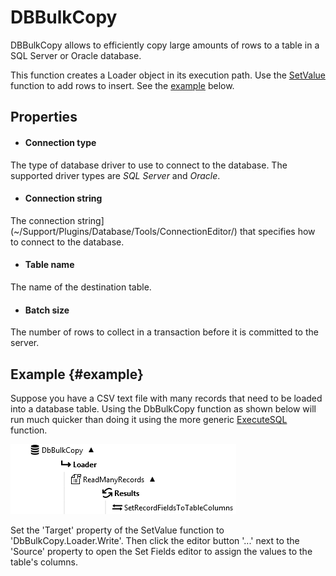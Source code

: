 DBBulkCopy
==========

DBBulkCopy allows to efficiently copy large amounts of rows to a table in a SQL Server or Oracle database. 

This function creates a Loader object in its execution path. Use the [SetValue](~/Support/BuiltIn/Functions/SetValue/)
function to add rows to insert. See the [example](#example) below.

Properties
----------

- #### Connection type
The type of database driver to use to connect to the database. The supported driver types are 
*SQL Server* and *Oracle*.

- #### Connection string
The connection string](~/Support/Plugins/Database/Tools/ConnectionEditor/) that specifies how to connect to the database.

- #### Table name
The name of the destination table.

- #### Batch size
The number of rows to collect in a transaction before it is committed to the server.

Example {#example}
--------

Suppose you have a CSV text file with many records that need to be loaded into a database table.
Using the DbBulkCopy function as shown below will run much quicker than doing it using the 
more generic [ExecuteSQL](../ExecuteSQL) function.

![](Example.png)

Set the 'Target' property of the SetValue function to 'DbBulkCopy.Loader.Write'. Then click the editor 
button '...' next to the 'Source' property to open the Set Fields editor to assign the values to
the table's columns.
